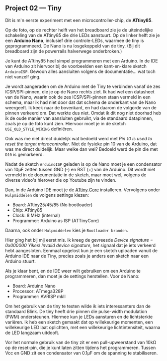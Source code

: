 ## Project 02 — Tiny

Dit is m'n eerste experiment met een microcontroller-chip, de **ATtiny85**.

Op de foto, op de rechter helft van het breadboard zie je de uiteindelijke
schakeling van de ATtiny85 die drie LEDs aanstuurt. Op de linker helft
zie je een **Arduino Nano**, inclusief drie controle-LEDs, waarmee de tiny
is geprogrammeerd. De Nano is nu losgekoppeld van de tiny. (Bij dit
breadboard zijn de powerrails halverwege onderbroken.)

Je kunt de ATtiny85 heel simpel programmeren met een Arduino. In de
IDE van Arduino zit hiervoor bij de voorbeelden een kant-en-klare
sketch `ArduinoISP`. Gewoon alles aansluiten volgens de
documentatie... wat toch niet vanzelf ging.

Je wordt aangeraden om de Arduino met de Tiny te verbinden vanaf de
zes ICSP/SPI-pinnen, die je op de Nano rechts ziet. Ik had wel een datasheet
van de Nano, waarin ook de zes ICSP/SPI-pinnen staan vermeld in een schema, maar ik had
niet door dat dat schema de onderkant van de Nano weergeeft. Ik keek
naar de bovenkant, en had daarom de volgorde van de pinnen verkeerd
om. Dat werkte dus niet. Omdat ik dit nog niet doorhad heb ik de oude
manier van aansluiten gebruikt, via de standaard datapinnen, zoals je
op de foto kunt zien. Hiervoor moet je in de sketch
`USE_OLD_STYLE_WIRING` definiëren.

Ook was me niet direct duidelijk wat bedoeld werd met *Pin 10 is used
to reset the target microcontroller*. Niet de fysieke pin 10 van de
Arduino, dat was me direct duidelijk. Maar welke dan wel? Bedoeld werd
de pin die met `D10` is gemarkeerd.

Nadat de sketch `ArduinoISP` geladen is op de Nano moet je een
condensator van 10µF zetten tussen GND (-) en RST (+) van de Arduino.
Dit wordt niet vermeld in de documentatie in de sketch, maar moet wel,
volgens de diverse video's hierover die op Youtube zijn te vinden.

Dan, in de Arduino IDE moet je de
[ATtiny Core](https://github.com/SpenceKonde/ATTinyCore) installeren.
Vervolgens onder `Hulpmiddelen` de volgens settings kiezen:

 * Board: ATtiny25/45/85 (No bootloader)
 * Chip: ATtiny85
 * Clock: 8 MHz (internal)
 * Programmer: Arduino as ISP (ATTinyCore)
 
Daarna, ook onder `Hulpmiddelen` kies je `Bootloader branden`.

Hier ging het bij mij eerst mis. Ik kreeg de gevreesde *Device signature = 0x000000
Yikes!  Invalid device signature*, het signaal dat je iets verkeerd
hebt aangesloten. Eenmaal opgelost kun je een sketch uploaden vanuit
de Arduino IDE naar de Tiny, precies zoals je anders een sketch naar
een Arduino stuurt.

Als je klaar bent, en de IDE weer wilt gebruiken om een Arduino te
programmeren, dan moet je de settings herstellen. Voor de Nano:

 * Board: Arduino Nano
 * Processor: ATmega328P
 * Programmer: AVRISP mkII
 
Om het gebruik van de tiny te testen wilde ik iets interessanters dan
de standaard Blink. De tiny heeft drie pinnen die pulse-width
modulation (PWM) ondersteunen. Hiermee kun je LEDs aansturen en de
lichtsterkte variëren. Ik heb een sketch gemaakt dat op willekeurige
momenten, een willekeurige LED laat oplichten, met een willekeurige
lichtintensiteit, waarna de LED langzaam uitdooft. 

Vor het normale gebruik van de tiny zit er een pull-upweerstand van
10kΩ op de reset-pin, die je kunt laten zitten tijdens het
programmeren. Tussen Vcc en GND zit een condensator van 0.1µF om de
spanning te stabiliseren.
